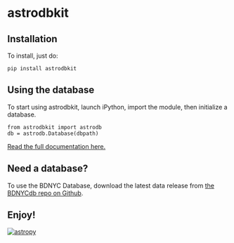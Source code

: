 # astrodbkit

## Installation

To install, just do:

```pip install astrodbkit```

## Using the database

To start using astrodbkit, launch iPython, import the module, then initialize a database.

```
from astrodbkit import astrodb
db = astrodb.Database(dbpath)
```

[Read the full documentation here.](http://astrodbkit.readthedocs.org/en/latest/index.html)

## Need a database?

To use the BDNYC Database, download the latest data release from [the BDNYCdb repo on Github](https://github.com/BDNYC/BDNYCdb.git).

## Enjoy!

[![astropy](http://img.shields.io/badge/powered%20by-AstroPy-orange.svg?style=flat)](http://www.astropy.org/)
